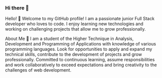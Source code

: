 ### Hi there 👋

Hello! 👋
Welcome to my GitHub profile! I am a passionate junior Full Stack developer who loves to code. I enjoy learning new technologies and working on challenging projects that allow me to grow professionally.

About Me
🔭 I am a student of the Higher Technique in Analysis, Development and Programming of Applications with knowledge of various programming languages. Look for opportunities to apply and expand my technical skills, contribute to the development of projects and grow professionally. Committed to continuous learning, assume responsibilities and work collaboratively to exceed expectations and bring creativity to the challenges of web development.

